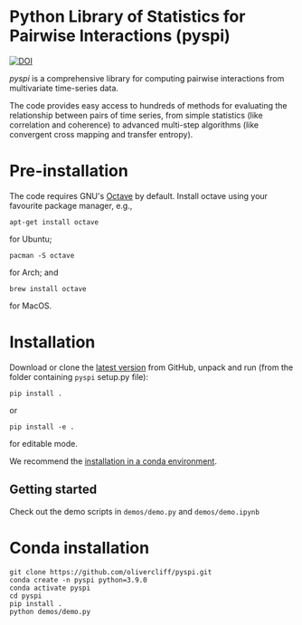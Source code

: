 # Python Library of Statistics for Pairwise Interactions (pyspi)

[![DOI](https://zenodo.org/badge/DOI/10.5281/zenodo.5787486.svg)](https://doi.org/10.5281/zenodo.5787486)

*pyspi* is a comprehensive library for computing pairwise interactions from multivariate time-series data.

The code provides easy access to hundreds of methods for evaluating the relationship between pairs of time series, from simple statistics (like correlation and coherence) to advanced multi-step algorithms (like convergent cross mapping and transfer entropy).

# Pre-installation

The code requires GNU's [Octave](https://www.gnu.org/software/octave/index) by default. Install octave using your favourite package manager, e.g.,
```
apt-get install octave
```
for Ubuntu;
```
pacman -S octave
```
for Arch; and
```
brew install octave
```

for MacOS.

# Installation

Download or clone the [latest version](https://github.com/olivercliff/pyspi) from GitHub, unpack and run (from the folder containing `pyspi` setup.py file):

```
pip install .
```

or 

```
pip install -e .
```

for editable mode.

We recommend the [installation in a conda environment](#conda-install).

## Getting started

Check out the demo scripts in `demos/demo.py` and `demos/demo.ipynb`

# <a name="conda-install"></a>Conda installation

```
git clone https://github.com/olivercliff/pyspi.git 
conda create -n pyspi python=3.9.0
conda activate pyspi
cd pyspi
pip install .
python demos/demo.py
```
